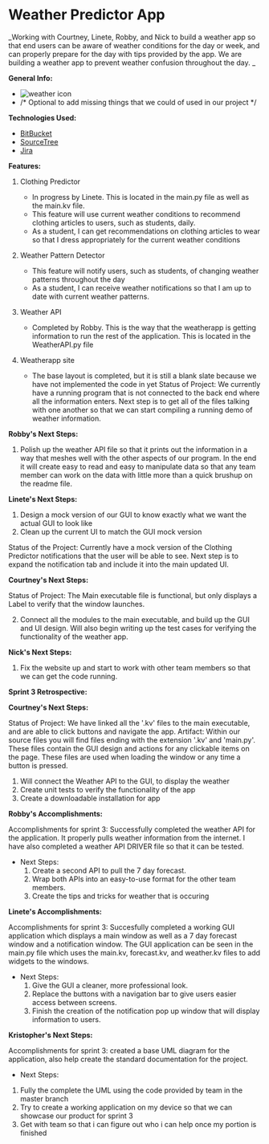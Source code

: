 # Weather Predictor App
_Working with Courtney, Linete, Robby, and Nick to build a weather app so 
that end users can be aware of weather conditions for the day or week, and can properly prepare for the day with tips provided by the app. We are building a weather app to prevent weather confusion throughout the day. _

__General Info:__

* ![weather icon](https://www.iconfinder.com/data/icons/luchesa-vol-9/128/Weather-512.png)
* /* Optional to add missing things that we could of used in our project */

__Technologies Used:__

* [BitBucket](https://bitbucket.org/product)
* [SourceTree](https://www.sourcetreeapp.com/)
* [Jira](https://www.atlassian.com/software/jira)

__Features:__

1. Clothing Predictor
    * In progress by Linete. This is located in the main.py file as well as the main.kv file.
	* This feature will use current weather conditions to recommend clothing articles to users, such as students, daily. 
	* As a student, I can get recommendations on clothing articles to wear so that I dress appropriately for the current weather conditions 
	
2. Weather Pattern Detector 
	* This feature will notify users, such as students, of changing weather patterns throughout the day  
	* As a student, I can receive weather notifications so that I am up to date with current weather patterns.
	
2. Weather API
	* Completed by Robby. This is the way that the weatherapp is getting information to run the rest of the application. This is located in the WeatherAPI.py file
3. Weatherapp site
	* The base layout is completed,  but it is still a blank slate because we have not implemented the code in yet
Status of Project: We currently have a running program that is not connected to the back end where all the information enters. Next step is to get all of the files talking with one another so that we can start compiling a running demo of weather information.	
	
__Robby's Next Steps:__

1. Polish up the weather API file so that it prints out the information in a way that meshes well with the other aspects of our program. In the end it will create easy to read and easy to manipulate data so that any team member can work on the data with little more than a quick brushup on the readme file.

__Linete's Next Steps:__

1. Design a mock version of our GUI to know exactly what we want the actual GUI to look like 
2. Clean up the current UI to match the GUI mock version 

Status of the Project: Currently have a mock version of the Clothing Predictor notifications that the user will be able to see. Next step is to expand the notification tab and include it into the main updated UI.

__Courtney's Next Steps:__

Status of Project: The Main executable file is functional, but only displays a Label to verify that the window launches.  


2. Connect all the modules to the main executable, and build up the GUI and UI design. Will also begin writing up the test cases for verifying the functionality of the weather app. 


__Nick's Next Steps:__
1. Fix the website up and start to work with other team members so that we can get the code running.


__Sprint 3 Retrospective:__

__Courtney's Next Steps:__

Status of Project: We have linked all the '.kv' files to the main executable, and are able to click buttons and navigate the app.
Artifact: Within our source files you will find files ending with the extension '.kv' and 'main.py'. These files contain the GUI design and actions for any clickable items on the page.
		  These files are used when loading the window or any time a button is pressed.

1. Will connect the Weather API to the GUI, to display the weather
2. Create unit tests to verify the functionality of the app
3. Create a downloadable installation for app

__Robby's Accomplishments:__

Accomplishments for sprint 3: Successfully completed the weather API for the application. It properly pulls weather information from the internet. I have also completed a weather API DRIVER file so that it can be tested.

* Next Steps:
	1. Create a second API to pull the 7 day forecast.
	2. Wrap both APIs into an easy-to-use format for the other team members.
	3. Create the tips and tricks for weather that is occuring
	
__Linete's Accomplishments:__

Accomplishments for sprint 3: Succesfully completed a working GUI application which displays a main window as well as a 7 day forecast window and a notification window. The GUI application can be seen in the main.py file which uses the main.kv, forecast.kv, and weather.kv files to add widgets to the windows.

* Next Steps: 
	1. Give the GUI a cleaner, more professional look. 
	2. Replace the buttons with a navigation bar to give users easier access between screens. 
	3. Finish the creation of the notification pop up window that will display information to users.
	
__Kristopher's Next Steps:__

Accomplishments for sprint 3: created a base UML diagram for the application, also help create the standard documentation for the project.
* Next Steps:
1. Fully the complete the UML using the code provided by team in the master branch
2. Try to create a working application on my device so that we can showcase our product for sprint 3
3. Get with team so that i can figure out who i can help once  my portion is finished 

